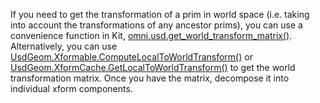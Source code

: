 If you need to get the transformation of a prim in world space (i.e. taking into account the transformations of any ancestor prims), you can use a convenience function in Kit, [omni.usd.get_world_transform_matrix()](https://docs.omniverse.nvidia.com/kit/docs/omni.usd/latest/omni.usd/omni.usd.get_world_transform_matrix.html). Alternatively, you can use [UsdGeom.Xformable.ComputeLocalToWorldTransform()](https://graphics.pixar.com/usd/release/api/class_usd_geom_imageable.html#a8e3fb09253ba63d63921f665d63cd270) or [UsdGeom.XformCache.GetLocalToWorldTransform()](https://graphics.pixar.com/usd/release/api/class_usd_geom_xform_cache.html#aaba1e27b19713a49c1b5b77805184113) to get the world transformation matrix. Once you have the matrix, decompose it into individual xform components.
